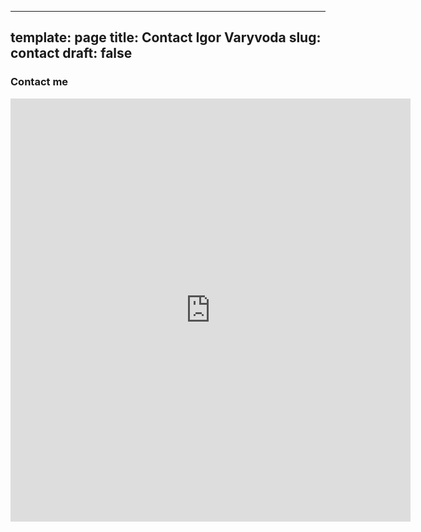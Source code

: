 
---
template: page
title: Contact Igor Varyvoda
slug: contact
draft: false
---
<h3>Contact me</h3>
<iframe src="https://docs.google.com/forms/d/e/1FAIpQLSd62z2gG7dCch_WAadc9G3Zic1HyWhGzxyTLp3pUE8SxylhHA/viewform?embedded=true" width="640" height="677" frameborder="0" marginheight="0" marginwidth="0">Loading…</iframe>